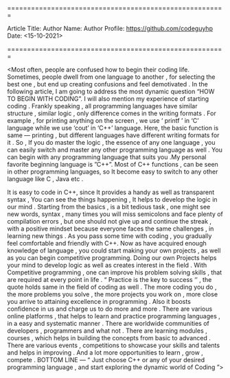 
=======================================================

Article Title: <StartToCode>
Author Name: <HarshPratapSingh>
Author Profile: <https://github.com/codeguyhp>
Date: <15-10-2021>

=======================================================

<Most often, people are confused how to begin their coding life.
Sometimes, people dwell from one language to another , for selecting the best one , but end up creating confusions and feel demotivated . In the following article, I am going 
to address the most dynamic question “HOW TO BEGIN WITH CODING”. I will also mention my experience of starting coding .
Frankly speaking , all programming languages have similar structure , similar logic , only difference comes in the writing formats . For example , for printing anything on the 
screen , we use ‘ printf ’ in ‘C’ language while we use ‘cout’ in ‘C++’ language. Here, the basic function is same — printing , but different languages have different writing
formats for it . So , If you do master the logic , the essence of any one language , you can easily switch and master any other programming language as well .
You can begin with any programming language that suits you .My personal favorite beginning language is ”C++”. Most of C++ functions , can be seen in other programming languages,
so It become easy to switch to any other language like C , Java etc .

It is easy to code in C++, since It provides a handy as well as transparent syntax , You can see the things happening , It helps to develop the logic in our mind . Starting from
the basics , is a bit tedious task , one might see new words, syntax , many times you will miss semicolons and face plenty of compilation errors , but one should not give up and
continue the streak , with a positive mindset because everyone faces the same challenges , in learning new things . As you pass some time with coding , you gradually feel 
comfortable and friendly with C++. Now as have acquired enough knowledge of language , you could start making your own projects , as well as you can begin competitive programming.
Doing our own Projects helps your mind to develop logic as well as creates interest in the field . With Competitive programming , one can improve his problem solving skills , that 
are required at every point in life .
“ Practice is the key to success ‘’ , the quote holds same in the field of coding as well . The more coding you do , the more problems you solve , the more projects you work on ,
more close you arrive to attaining excellence in programming . Also it boosts confidence in us and charge us to do more and more .
There are various online platforms , that helps to learn and practice programming languages , in a easy and systematic manner . There are worldwide communities of developers ,
programmers and what not . There are learning modules , courses , which helps in building the concepts from basic to advanced . There are various events , competitions to showcase
your skills and talents and helps in improving . And a lot more opportunities to learn , grow , compete .
BOTTOM LINE — “ Just choose C++ or any of your desired programming language , and start exploring the dynamic world of Coding ”>


